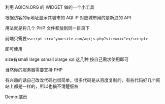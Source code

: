 利用 AQICN.ORG 的 WIDGET 做的一个小工具

根据访客的ip地址显示其城市的 AQI IP 对应城市用的是新浪的 API

用法就是将几个 PHP 文件都放到同一目录下

前端只需要`<script src="yoursite.com/aqijs.php?size=xxx"></script>`

即可使用

size有small large xsmall xlarge xxl 这几种 按自己需求使用即可

当然你的服务器需要支持 PHP

有兴趣的话自己改改代码也很简单，很多代码是从百度复制的，有些代码好几个网站上都是一样的，所以也搞不清楚版权

Demo:[演示](https://ariable.github.io/aqijs.htm)
